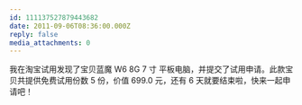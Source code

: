 ```yaml
---
id: 111137527879443682
date: 2011-09-06T08:36:00.000Z
reply: false
media_attachments: 0
---
```


我在淘宝试用发现了宝贝蓝魔 W6 8G 7 寸 平板电脑，并提交了试用申请。此款宝贝共提供免费试用份数 5 份，价值 699.0 元，还有 6 天就要结束啦，快来一起申请吧！​​​​

